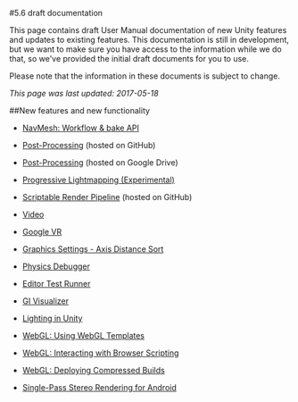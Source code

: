 #5.6 draft documentation

This page contains draft User Manual documentation of new Unity features and updates to existing features. This documentation is still in development, but we want to make sure you have access to the information while we do that, so we've provided the initial draft documents for you to use. 

Please note that the information in these documents is subject to change.

*This page was last updated: 2017-05-18*

##New features and new functionality

* [NavMesh: Workflow & bake API](https://docs.google.com/document/d/18LOqrP7Q9FLacvJCatX2-oWCGtrjp-iw7CpSmQbMPS4/edit)

* [Post-Processing](https://github.com/Unity-Technologies/PostProcessing/wiki) (hosted on GitHub)
* [Post-Processing](https://drive.google.com/drive/folders/0B02nSYijlkJ7ZmtReGE2X3VMeHc?usp=sharing) (hosted on Google Drive)
 
* [Progressive Lightmapping (Experimental)](https://docs.google.com/document/d/1GgVVcZSGAzvhltDXm_Ox1gJBLo6P3XfAxVEBFgF2VcY/edit)

* [Scriptable Render Pipeline](https://github.com/Unity-Technologies/ScriptableRenderLoop) (hosted on GitHub)

* [Video](https://docs.google.com/document/d/1s1ISPgLIM70IVuH2W1lbst6HPiHXSoRct64SJmn7-cg/edit)

* [Google VR](https://docs.google.com/document/d/1LPOJUU5Mzk89e3klH-JKF_joxCCYVGAhehY59ltBBd8/edit)

* [Graphics Settings - Axis Distance Sort](https://docs.google.com/document/d/1uRzACBCxlKxETWQbJtRLuqWl4TzZMJGG9bFDv7AzQY8/edit#)

* [Physics Debugger](https://docs.google.com/document/d/1Z-cgB5wvl3glwSZKFmhT6lOFEkJQTmihZ7bIQ6Iu-t0/edit)

* [Editor Test Runner](https://docs.google.com/document/d/1SeNOAVYaq9HUjsKAC2ZvRwKLD2MCNyV4LwcsP3BXm0s/edit)

* [GI Visualizer](https://docs.google.com/document/d/1u7vckZ5GD5A57H6BMONyNU6ROz1ZgcnUJV_FflWIDjo/edit)


* [Lighting in Unity](https://docs.google.com/document/d/116JvLXljfbdfllOLlyzVvWmNWpbUwcYKV16blVHuS2E/edit#)


* [WebGL: Using WebGL Templates](https://docs.google.com/document/d/1wmNOiwa3qXeGqBSFY9IWgoO99LZOu5U3yaxIig-bGAs/edit#heading=h.86qaywgwrt22)

* [WebGL: Interacting with Browser Scripting](https://docs.google.com/document/d/13mzgDwlvif87q8PAQlwatnlVAznRsh0ZfQvUOjdbxAc/pub)

* [WebGL: Deploying Compressed Builds](https://docs.google.com/document/d/1BaFP4azBj5pEHFdYLF8haRriSLImEUn5HOVv6dtarCE/pub)


* [Single-Pass Stereo Rendering for Android](https://docs.google.com/document/d/17CBIZ6Fe1TQYv5wolUimorKq-cwlaweGyOMUnD_xfeU/pub)